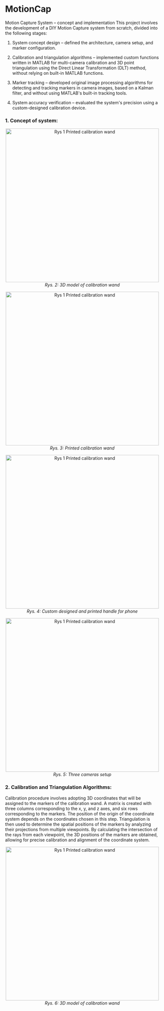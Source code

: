 # MotionCap
 Motion Capture System – concept and implementation
This project involves the development of a DIY Motion Capture system from scratch, divided into the following stages:

1. System concept design – defined the architecture, camera setup, and marker configuration.

2. Calibration and triangulation algorithms – implemented custom functions written in MATLAB for multi-camera calibration and 3D point triangulation using the Direct Linear Transformation (DLT) method, without relying on built-in MATLAB functions.

3. Marker tracking – developed original image processing algorithms for detecting and tracking markers in camera images, based on a Kalman filter, and without using MATLAB's built-in tracking tools.

4. System accuracy verification – evaluated the system's precision using a custom-designed calibration device.


<h3>1. Concept of system:</h3>
<p align="center">
  <img src="https://github.com/user-attachments/assets/d359184a-88d3-422c-8730-fea453e1cc41" alt="Rys 1 Printed calibration wand" width="500"/>
  <br>
  <em>Rys. 2: 3D model of calibration wand</em>
</p>
<p align="center">
  <img src="https://github.com/user-attachments/assets/aa4084a1-24ea-4fef-8d8b-1f02173eca97" alt="Rys 1 Printed calibration wand" width="500"/>
  <br>
  <em>Rys. 3: Printed calibration wand</em>
</p>
<p align="center">
  <img src="https://github.com/user-attachments/assets/2cc40943-2196-47f5-9a95-8ec00815457c" alt="Rys 1 Printed calibration wand" width="500"/>
  <br>
  <em>Rys. 4: Custom designed and printed handle for phone</em>
</p>
<p align="center">
  <img src="https://github.com/user-attachments/assets/54c69dca-c4a7-4ad0-9d4a-957d35c97671" alt="Rys 1 Printed calibration wand" width="500"/>
  <br>
  <em>Rys. 5: Three cameras setup</em>
</p>
<h3>2. Calibration and Triangulation Algorithms:</h3>
Calibration procedure involves adopting 3D coordinates that will be assigned to the markers of the calibration wand. A matrix is created with three columns corresponding to the x, y, and z axes, and six rows corresponding to the markers. The position of the origin of the coordinate system depends on the coordinates chosen in this step. Triangulation is then used to determine the spatial positions of the markers by analyzing their projections from multiple viewpoints. By calculating the intersection of the rays from each viewpoint, the 3D positions of the markers are obtained, allowing for precise calibration and alignment of the coordinate system.
<p align="center">
  <img src="https://github.com/user-attachments/assets/d359184a-88d3-422c-8730-fea453e1cc41" alt="Rys 1 Printed calibration wand" width="500"/>
  <br>
  <em>Rys. 6: 3D model of calibration wand</em>

